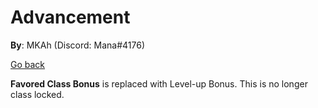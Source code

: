 # Advancement

**By**: MKAh (Discord: Mana#4176)

[Go back](./)

**Favored Class Bonus** is replaced with Level-up Bonus. This is no longer class locked.

